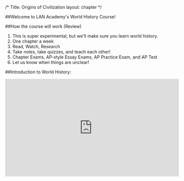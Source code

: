 /*
Title: Origins of Civilization
layout: chapter
*/

##Welcome to LAN Academy's World History Course!

 
##How the course will work (Review)
1. This is super experimental, but we'll make sure you learn world history.
2. One chapter a week
2. Read, Watch, Research
3. Take notes, take quizzes, and teach each other!
4. Chapter Exams, AP-style Essay Exams, AP Practice Exam, and AP Test
5. Let us know when things are unclear!


##Introduction to World History:
<iframe width="560" height="315" src="http://www.youtube.com/embed/Yocja_N5s1I?modestbranding=1&cc_load_policy=1&iv_load_policy=3&rel=0&showinfo=0&theme=light&autohide=0" frameborder="0"></iframe>
